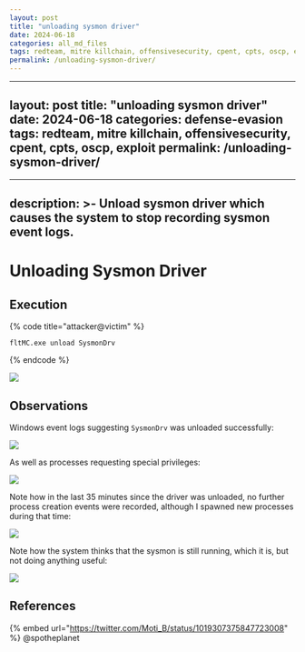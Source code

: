 ```yaml
---
layout: post
title: "unloading sysmon driver"
date: 2024-06-18
categories: all_md_files
tags: redteam, mitre killchain, offensivesecurity, cpent, cpts, oscp, exploit
permalink: /unloading-sysmon-driver/
---
```


---
layout: post
title: "unloading sysmon driver"
date: 2024-06-18
categories: defense-evasion
tags: redteam, mitre killchain, offensivesecurity, cpent, cpts, oscp, exploit
permalink: /unloading-sysmon-driver/
---

---
description: >-
  Unload sysmon driver which causes the system to stop recording sysmon event
  logs.
---

# Unloading Sysmon Driver

## Execution

{% code title="attacker@victim" %}
```
fltMC.exe unload SysmonDrv
```
{% endcode %}

![](../../.gitbook/assets/sysmon-cmd.png)

## Observations

Windows event logs suggesting `SysmonDrv` was unloaded successfully:

![](../../.gitbook/assets/sysmon-unload-log1.png)

As well as processes requesting special privileges:

![](../../.gitbook/assets/sysmon-unload-log2.png)

Note how in the last 35 minutes since the driver was unloaded, no further process creation events were recorded, although I spawned new processes during that time:

![](../../.gitbook/assets/sysmon-last-event.png)

Note how the system thinks that the sysmon is still running, which it is, but not doing anything useful:

![](../../.gitbook/assets/sysmon-running.png)

## References

{% embed url="https://twitter.com/Moti_B/status/1019307375847723008" %}
@spotheplanet
